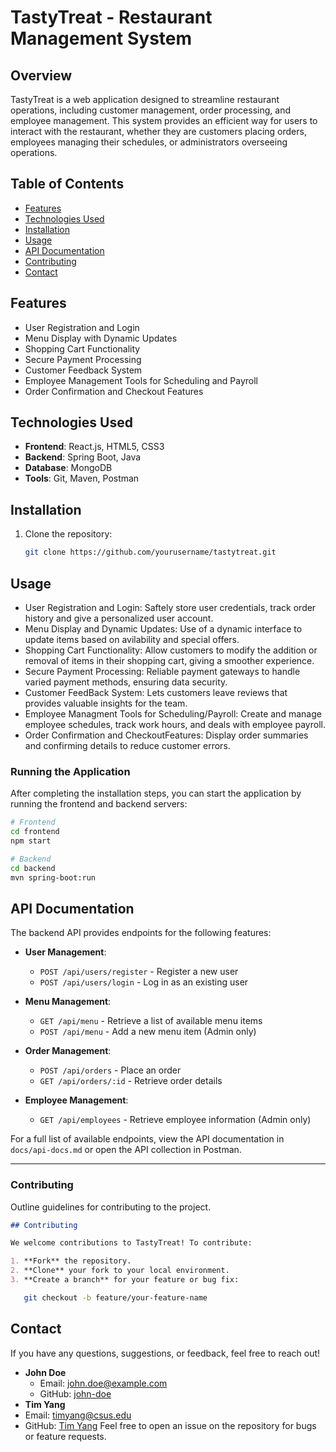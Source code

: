 # TastyTreat - Restaurant Management System

## Overview
TastyTreat is a web application designed to streamline restaurant operations, including customer management, order processing, and employee management. This system provides an efficient way for users to interact with the restaurant, whether they are customers placing orders, employees managing their schedules, or administrators overseeing operations.

## Table of Contents
- [Features](#features)
- [Technologies Used](#technologies-used)
- [Installation](#installation)
- [Usage](#usage)
- [API Documentation](#api-documentation)
- [Contributing](#contributing)
- [Contact](#contact)

## Features
- User Registration and Login
- Menu Display with Dynamic Updates
- Shopping Cart Functionality
- Secure Payment Processing
- Customer Feedback System
- Employee Management Tools for Scheduling and Payroll
- Order Confirmation and Checkout Features

## Technologies Used
- **Frontend**: React.js, HTML5, CSS3
- **Backend**: Spring Boot, Java
- **Database**: MongoDB
- **Tools**: Git, Maven, Postman

## Installation
1. Clone the repository:
   ```bash
   git clone https://github.com/yourusername/tastytreat.git
   ```

## Usage
- User Registration and Login: Saftely store user credentials, track order history and give a personalized user account.
- Menu Display and Dynamic Updates: Use of a dynamic interface to update items based on avilability and special offers.
- Shopping Cart Functionality: Allow customers to modify the addition or removal of items in their shopping cart, giving a smoother experience.
- Secure Payment Processing: Reliable payment gateways to handle varied payment methods, ensuring data security.
- Customer FeedBack System: Lets customers leave reviews that provides valuable insights for the team.
- Employee Managment Tools for Scheduling/Payroll: Create and manage employee schedules, track work hours, and deals with employee payroll.
- Order Confirmation and CheckoutFeatures: Display order summaries and confirming details to reduce customer errors.
  
### Running the Application
After completing the installation steps, you can start the application by running the frontend and backend servers:

```bash
# Frontend
cd frontend
npm start

# Backend
cd backend
mvn spring-boot:run
```

## API Documentation

The backend API provides endpoints for the following features:

- **User Management**:
  - `POST /api/users/register` - Register a new user
  - `POST /api/users/login` - Log in as an existing user

- **Menu Management**:
  - `GET /api/menu` - Retrieve a list of available menu items
  - `POST /api/menu` - Add a new menu item (Admin only)

- **Order Management**:
  - `POST /api/orders` - Place an order
  - `GET /api/orders/:id` - Retrieve order details

- **Employee Management**:
  - `GET /api/employees` - Retrieve employee information (Admin only)

For a full list of available endpoints, view the API documentation in `docs/api-docs.md` or open the API collection in Postman.

---

### Contributing
Outline guidelines for contributing to the project.

```markdown
## Contributing

We welcome contributions to TastyTreat! To contribute:

1. **Fork** the repository.
2. **Clone** your fork to your local environment.
3. **Create a branch** for your feature or bug fix:
```
```bash
   git checkout -b feature/your-feature-name
```

## Contact

If you have any questions, suggestions, or feedback, feel free to reach out!

- **John Doe**  
  - Email: [john.doe@example.com](mailto:john.doe@example.com)  
  - GitHub: [john-doe](https://github.com/deep6six) 
- **Tim Yang**
- Email: [timyang@csus.edu](mailto:timyang@csus.edu)
- GitHub: [Tim Yang](https://github.com/timyang-bait)
Feel free to open an issue on the repository for bugs or feature requests.
